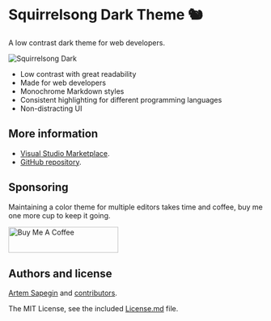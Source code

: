 # Squirrelsong Dark Theme 🐿️

A low contrast dark theme for web developers.

![Squirrelsong Dark](https://github.com/sapegin/squirrelsong/raw/master/themes/VSCode/screenshot-dark.jpg)

- Low contrast with great readability
- Made for web developers
- Monochrome Markdown styles
- Consistent highlighting for different programming languages
- Non-distracting UI

## More information

- [Visual Studio Marketplace](https://marketplace.visualstudio.com/items?itemName=sapegin.Theme-SquirrelsongDark).
- [GitHub repository](https://github.com/sapegin/squirrelsong).

## Sponsoring

Maintaining a color theme for multiple editors takes time and coffee, buy me one more cup to keep it going.

<a href="https://www.buymeacoffee.com/sapegin" target="_blank"><img src="https://cdn.buymeacoffee.com/buttons/lato-orange.png" alt="Buy Me A Coffee" height="51" width="217" ></a>

## Authors and license

[Artem Sapegin](https://sapegin.me) and [contributors](https://github.com/sapegin/squirrelsong/graphs/contributors).

The MIT License, see the included [License.md](License.md) file.

